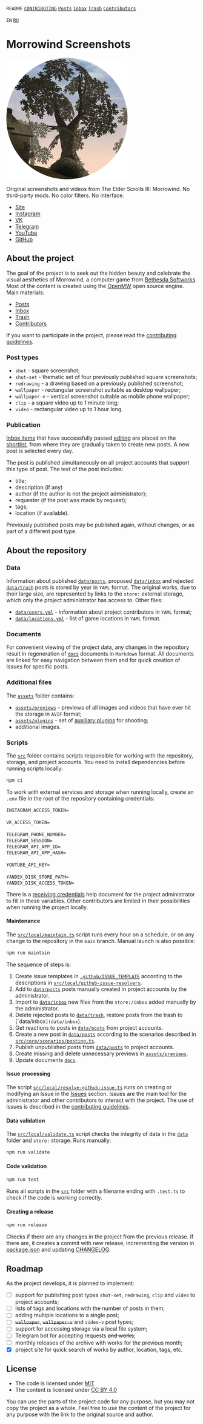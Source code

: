`README` [`CONTRIBUTING`](CONTRIBUTING.md) [`Posts`](docs/posts/index.md) [`Inbox`](docs/inbox/index.md)
[`Trash`](docs/trash/index.md) [`Contributors`](docs/contributors.md)

`EN` [`RU`](README.ru.md)

# Morrowind Screenshots

![Morrowind Screenshots](assets/icon.png)

Original screenshots and videos from The Elder Scrolls III: Morrowind. No third-party mods. No color filters. No
interface.

- [Site](https://mwscr.dehero.site)
- [Instagram](https://instagram.com/mwscr/)
- [VK](https://vk.com/mwscr)
- [Telegram](https://t.me/mwscr)
- [YouTube](https://www.youtube.com/@mwscr)
- [GitHub](https://github.com/dehero/mwscr)

## About the project

The goal of the project is to seek out the hidden beauty and celebrate the visual aesthetics of Morrowind, a computer
game from [Bethesda Softworks](https://elderscrolls.bethesda.net/en/morrowind). Most of the content is created using the
[OpenMW](https://openmw.org/) open source engine. Main materials:

- [Posts](docs/posts/index.md)
- [Inbox](docs/inbox/index.md)
- [Trash](docs/trash/index.md)
- [Contributors](docs/contributors.md)

If you want to participate in the project, please read the [contributing guidelines](CONTRIBUTING.md).

### Post types

- `shot` - square screenshot;
- `shot-set` - thematic set of four previously published square screenshots;
- `redrawing` - a drawing based on a previously published screenshot;
- `wallpaper` - rectangular screenshot suitable as desktop wallpaper;
- `wallpaper-v` - vertical screenshot suitable as mobile phone wallpaper;
- `clip` - a square video up to 1 minute long;
- `video` - rectangular video up to 1 hour long.

### Publication

[Inbox items](docs/inbox/index.md) that have successfully passed [editing](CONTRIBUTING.md#editing) are placed on the
[shortlist](docs/inbox/shortlist.md), from where they are gradually taken to create new posts. A new post is selected
every day.

The post is published simultaneously on all project accounts that support this type of post. The text of the post
includes:

- title;
- description (if any)
- author (if the author is not the project administrator);
- requester (if the post was made by request);
- tags;
- location (if available).

Previously published posts may be published again, without changes, or as part of a different post type.

## About the repository

### Data

Information about published [`data/posts`](data/posts), proposed [`data/inbox`](data/inbox) and rejected
[`data/trash`](data/trash) posts is stored by year in `YAML` format. The original works, due to their large size, are
represented by links to the `store:` external storage, which only the project administrator has access to. Other files:

- [`data/users.yml`](data/users.yml) - information about project contributors in `YAML` format;
- [`data/locations.yml`](data/locations.yml) - list of game locations in `YAML` format.

### Documents

For convenient viewing of the project data, any changes in the repository result in regeneration of [`docs`](docs)
documents in `Markdown` format. All documents are linked for easy navigation between them and for quick creation of
Issues for specific posts.

### Additional files

The [`assets`](assets) folder contains:

- [`assets/previews`](assets/previews) - previews of all images and videos that have ever hit the storage in `AVIF`
  format;
- [`assets/plugins`](assets/plugins) - set of [auxiliary plugins](CONTRIBUTING.md#auxiliary-plugins) for shooting;
- additional images.

### Scripts

The [`src`](src) folder contains scripts responsible for working with the repository, storage, and project accounts. You
need to install dependencies before running scripts locally:

```bash
npm ci
```

To work with external services and storage when running locally, create an `.env` file in the root of the repository
containing credentials:

```env
INSTAGRAM_ACCESS_TOKEN=

VK_ACCESS_TOKEN=

TELEGRAM_PHONE_NUMBER=
TELEGRAM_SESSION=
TELEGRAM_API_APP_ID=
TELEGRAM_API_APP_HASH=

YOUTUBE_API_KEY=

YANDEX_DISK_STORE_PATH=
YANDEX_DISK_ACCESS_TOKEN=
```

There is a [receiving credentials](CREDENTIALS.md) help document for the project administrator to fill in these
variables. Other contributors are limited in their possibilities when running the project locally.

#### Maintenance

The [`src/local/maintain.ts`](src/local/maintain.ts) script runs every hour on a schedule, or on any change to the
repository in the `main` branch. Manual launch is also possible:

```bash
npm run maintain
```

The sequence of steps is:

1. Create issue templates in [`.github/ISSUE_TEMPLATE`](.github/ISSUE_TEMPLATE) according to the descriptions in
   [`src/local/github-issue-resolvers`](src/local/github-issue-resolvers).
2. Add to [`data/posts`](data/posts) posts manually created in project accounts by the administrator.
3. Import to [`data/inbox`](data/inbox) new files from the `store:/inbox` added manually by the administrator.
4. Delete rejected posts to [`data/trash`](data/trash`), restore posts from the trash to [`data/inbox`](data/inbox`).
5. Get reactions to posts in [`data/posts`](data/posts`) from project accounts.
6. Create a new post in [`data/posts`](data/posts) according to the scenarios described in
   [`src/core/scenarios/posting.ts`](src/core/scenarios/posting.ts).
7. Publish unpublished posts from [`data/posts`](data/posts) to project accounts.
8. Create missing and delete unnecessary previews in [`assets/previews`](assets/previews).
9. Update documents [`docs`](docs/).

#### Issue processing

The script [`src/local/resolve-github-issue.ts`](src/local/resolve-github-issue.ts) runs on creating or modifying an
Issue in the [Issues](https://github.com/dehero/mwscr/issues) section. Issues are the main tool for the administrator
and other contributors to interact with the project. The use of issues is described in the
[contributing guidelines](CONTRIBUTING.md).

#### Data validation

The [`src/local/validate.ts`](src/local/validate.ts) script checks the integrity of data in the [`data`](data) folder
and `store:` storage. Runs manually:

```bash
npm run validate
```

#### Code validation

```bash
npm run test
```

Runs all scripts in the [`src`](src) folder with a filename ending with `.test.ts` to check if the code is working
correctly.

#### Creating a release

```bash
npm run release
```

Checks if there are any changes in the project from the previous release. If there are, it creates a commit with new
release, incrementing the version in [package.json](package.json) and updating [CHANGELOG](CHANGELOG.md).

## Roadmap

As the project develops, it is planned to implement:

- [ ] support for publishing post types `shot-set`, `redrawing`, `clip` and `video` to project accounts;
- [ ] lists of tags and locations with the number of posts in them;
- [ ] adding multiple locations to a single post;
- [ ] ~~`wallpaper`~~, ~~`wallpaper-v`~~ and `video-v` post types;
- [ ] support for accessing storage via a local file system;
- [ ] Telegram bot for accepting requests ~~and works~~;
- [ ] monthly releases of the archive with works for the previous month;
- [x] project site for quick search of works by author, location, tags, etc.

## License

- The code is licensed under [MIT](LICENSE-CODE)
- The content is licensed under [CC BY 4.0](LICENSE)

You can use the parts of the project code for any purpose, but you may not copy the project as a whole. Feel free to use
the content of the project for any purpose with the link to the original source and author.
